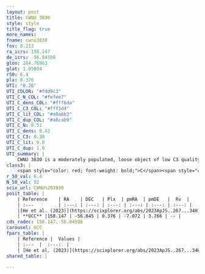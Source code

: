 ```yaml
---
layout: post
title: CWNU 3830
style: style
title_flag: true
more_names: 
fname: cwnu3830
fov: 0.213
ra_icrs: 158.147
de_icrs: -56.84508
glon: 284.76963
glat: 1.05034
r50: 6.4
plx: 0.376
UTI: "0.26"
UTI_COLOR: "#fdd9c3"
UTI_C_N_COL: "#fefee7"
UTI_C_dens_COL: "#fff6da"
UTI_C_C3_COL: "#fff1d4"
UTI_C_lit_COL: "#e0a6b3"
UTI_C_dup_COL: "#a6cab9"
UTI_C_N: 0.51
UTI_C_dens: 0.42
UTI_C_C3: 0.38
UTI_C_lit: 0.0
UTI_C_dup: 1.0
UTI_summary: |
    CWNU 3830 is a moderately populated, loose object of low C3 quality. It was recently reported in the literature.
class3: |
    <span style="color: red; font-weight: bold;">C</span><span style="color: #FFC300; font-weight: bold;">B</span>
r_50_val: 6.4
N_50_val: 52
scix_url: CWNU%203830
posit_table: |
    | Reference    | RA    | DEC   | Plx  | pmRA  | pmDE   |  Rv  |
    | :---         | :---: | :---: | :---: | :---: | :---: | :---: |
    |[He et al. (2023)](https://scixplorer.org/abs/2023ApJS..267...34H) | 158.144 | -56.84 | 0.373 | -7.073 | 3.758 | -- |
    | **UCC** |158.147 | -56.845 | 0.376 | -7.072 | 3.766 | -- | 
cds_radec: 158.147,-56.84508
carousel: UCC
fpars_table: |
    | Reference |  Values |
    | :---  |  :---:  |
    | [He et al. (2023)](https://scixplorer.org/abs/2023ApJS..267...34H) | `A0=2.35, m-M=11.9, logA=7.9` |
shared_table: |
    
---
```

